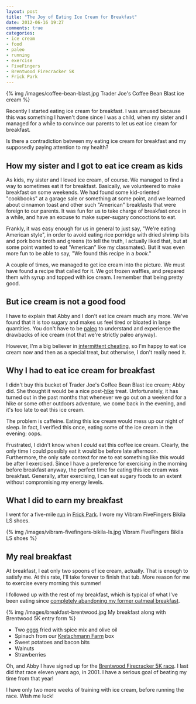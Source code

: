 ```yaml
---
layout: post
title: "The Joy of Eating Ice Cream for Breakfast"
date: 2012-06-16 19:27
comments: true
categories: 
- ice cream
- food
- paleo
- running
- exercise
- FiveFingers
- Brentwood Firecracker 5K
- Frick Park
---
```

{% img /images/coffee-bean-blast.jpg Trader Joe's Coffee Bean Blast ice cream %}

Recently I started eating ice cream for breakfast. I was amused because this was something I haven't done since I was a child, when my sister and I managed for a while to convince our parents to let us eat ice cream for breakfast.

Is there a contradiction between my eating ice cream for breakfast and my supposedly paying attention to my health?

<!--more-->

## How my sister and I got to eat ice cream as kids

As kids, my sister and I loved ice cream, of course. We managed to find a way to sometimes eat it for breakfast. Basically, we volunteered to make breakfast on some weekends. We had found some kid-oriented "cookbooks" at a garage sale or something at some point, and we learned about cinnamon toast and other such "American" breakfasts that were foreign to our parents. It was fun for us to take charge of breakfast once in a while, and have an excuse to make super-sugary concoctions to eat.

Frankly, it was easy enough for us in general to just say, "We're eating American style", in order to avoid eating rice porridge with dried shrimp bits and pork bone broth and greens (to tell the truth, I actually liked that, but at some point wanted to eat "American" like my classmates). But it was even more fun to be able to say, "We found this recipe in a *book*."

A couple of times, we managed to get ice cream into the picture. We must have found a recipe that called for it. We got frozen waffles, and prepared them with syrup and topped with ice cream. I remember that being pretty good.

## But ice cream is not a good food

I have to explain that Abby and I don't eat ice cream much any more. We've found that it is too sugary and makes us feel tired or bloated in large quantities. You don't have to be [paleo](/blog/categories/paleo/) to understand and experience the drawbacks of ice cream (not that we're strictly paleo anyway).

However, I'm a big believer in [intermittent cheating](http://www.t-nation.com/free_online_article/most_recent/in_defense_of_cheat_days), so I'm happy to eat ice cream now and then as a special treat, but otherwise, I don't really need it.

## Why I had to eat ice cream for breakfast

I didn't buy this bucket of Trader Joe's Coffee Bean Blast ice cream; Abby did. She thought it would be a nice post-[hike](/blog/categories/hiking) treat. Unfortunately, it has turned out in the past months that whenever we go out on a weekend for a hike or some other outdoors adventure, we come back in the evening, and it's too late to eat this ice cream.

The problem is caffeine. Eating this ice cream would mess up our night of sleep. In fact, I verified this once, eating some of the ice cream in the evening: oops.

Frustrated, I didn't know when I *could* eat this coffee ice cream. Clearly, the only time I could possibly eat it would be before late afternoon. Furthermore, the only safe context for me to eat something like this would be after I exercised. Since I have a preference for exercising in the morning before breakfast anyway, the perfect time for eating this ice cream was breakfast. Generally, after exercising, I can eat sugary foods to an extent without compromising my energy levels.

## What I did to earn my breakfast

I went for a five-mile [run](/blog/categories/running/) in [Frick Park](/blog/categories/frick-park/). I wore my Vibram FiveFingers Bikila LS shoes.

{% img /images/vibram-fivefingers-bikila-ls.jpg Vibram FiveFingers Bikila LS shoes %}

## My real breakfast

At breakfast, I eat only two spoons of ice cream, actually. That is enough to satisfy me. At this rate, I'll take forever to finish that tub. More reason for me to exercise every morning this summer!

I followed up with the rest of my breakfast, which is typical of what I've been eating since [completely abandoning my former oatmeal breakfast](/blog/2011/10/23/paleo-diet-experimentation/).

{% img /images/breakfast-brentwood.jpg My breakfast along with Brentwood 5K entry form %}

- Two [eggs](/blog/2011/11/28/thankful-for-the-free-range-orange-yolked-eggs/) fried with spice mix and olive oil
- Spinach from our [Kretschmann Farm](http://www.kretschmannfarm.com/) box
- Sweet potatoes and bacon bits
- Walnuts
- Strawberries

Oh, and Abby I have signed up for the [Brentwood Firecracker 5K race](http://www.brentwood5k.com/). I last did that race eleven years ago, in 2001. I have a serious goal of beating my time from that year!

I have only two more weeks of training with ice cream, before running the race. Wish me luck!
